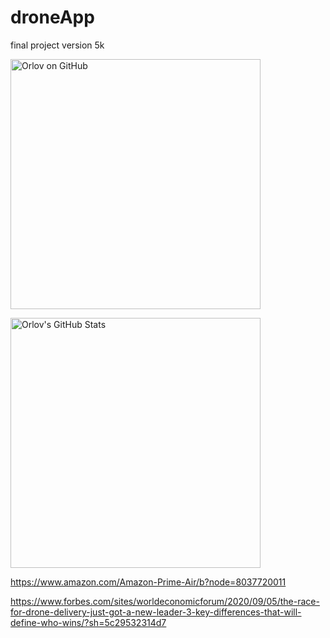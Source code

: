 # droneApp
final project version 5k

<a href="https://github.com/orloveste/droneApp">
  <img align="center" src="https://github-readme-stats.vercel.app/api?username=orloveste&show_icons=true&include_all_commits=true&title_color=2aa889&text_color=99d1ce&icon_color=2bbc8a&bg_color=0c1014&" alt="Orlov on GitHub" width="400"/></a>

<p/>

<a href="https://github.com/orloveste/droneApp">
  <img align="center" src="https://github-readme-stats.vercel.app/api/top-langs/?username=orloveste&title_color=2aa889&text_color=99d1ce&icon_color=2bbc8a&bg_color=0c1014&langs_count=8&layout=compact&hide=shell,css&theme=material-palenight" alt="Orlov's GitHub Stats" width="400"/></a>
  
https://www.amazon.com/Amazon-Prime-Air/b?node=8037720011 

https://www.forbes.com/sites/worldeconomicforum/2020/09/05/the-race-for-drone-delivery-just-got-a-new-leader-3-key-differences-that-will-define-who-wins/?sh=5c29532314d7
  
